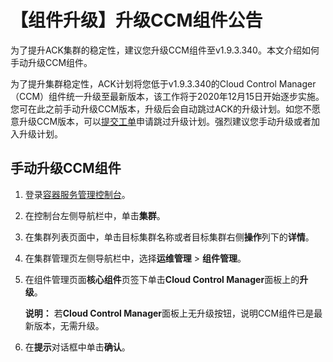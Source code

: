 # 【组件升级】升级CCM组件公告

为了提升ACK集群的稳定性，建议您升级CCM组件至v1.9.3.340。本文介绍如何手动升级CCM组件。

为了提升集群稳定性，ACK计划将您低于v1.9.3.340的Cloud Control Manager （CCM）组件统一升级至最新版本，该工作将于2020年12月15日开始逐步实施。您可在此之前手动升级CCM版本，升级后会自动跳过ACK的升级计划。如您不愿意升级CCM版本，可以[提交工单](https://workorder-intl.console.aliyun.com/console.htm)申请跳过升级计划。强烈建议您手动升级或者加入升级计划。

## 手动升级CCM组件

1.  登录[容器服务管理控制台](https://cs.console.aliyun.com)。

2.  在控制台左侧导航栏中，单击**集群**。

3.  在集群列表页面中，单击目标集群名称或者目标集群右侧**操作**列下的**详情**。

4.  在集群管理页左侧导航栏中，选择**运维管理** \> **组件管理**。

5.  在组件管理页面**核心组件**页签下单击**Cloud Control Manager**面板上的**升级**。

    **说明：** 若**Cloud Control Manager**面板上无升级按钮，说明CCM组件已是最新版本，无需升级。

6.  在**提示**对话框中单击**确认**。


